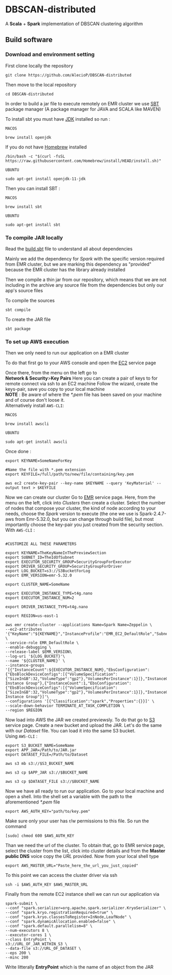 # DBSCAN-distributed

A **Scala** + **Spark** implementation of DBSCAN clustering algorithm 

## Build software

### Download and environment setting

First clone locally the repository

~~~shell
git clone https://github.com/AlecioP/DBSCAN-distributed
~~~

Then move to the local repository

~~~shell
cd DBSCAN-distributed
~~~

In order to build a jar file to execute remotely on EMR cluster we use [SBT](https://www.scala-sbt.org/) package manager (A package manager for JAVA and SCALA like MAVEN)

To install sbt you must have [JDK](https://openjdk.java.net/) installed so run :

`MACOS`

~~~shell
brew install openjdk
~~~
If you do not have [Homebrew](https://brew.sh/index_it) installed

~~~shell
/bin/bash -c "$(curl -fsSL https://raw.githubusercontent.com/Homebrew/install/HEAD/install.sh)"
~~~

`UBUNTU`

~~~shell
sudo apt-get install openjdk-11-jdk
~~~

Then you can install SBT : 

`MACOS`

~~~shell
brew install sbt
~~~

`UBUNTU`

~~~shell
sudo apt-get install sbt
~~~

### To compile JAR locally 

Read the [build.sbt](build.sbt) file to understand all about dependencies

Mainly we add the dependency for *Spark* with the specific version required from EMR cluster, but we are marking this dependency as "provided" because the EMR cluster has the library already installed

Then we compile a thin jar from our repository, which means that we are not including in the archive any source file from the dependencies but only our app's source files

To compile the sources

~~~shell
sbt compile
~~~

To create the JAR file 

~~~shell
sbt package
~~~

### To set up AWS execution

Then we only need to run our application on a EMR cluster

To do that first go to your AWS console and open the [EC2](https://console.aws.amazon.com/ec2/) service page 

Once there, from the menu on the left go to <br>
**Network & Security**>**Key Pairs**
Here you can create a pair of keys to for remote connect via ssh to an EC2 machine
Follow the wizard, create the keys-pair, save you copy to your local machine <br>
**NOTE** : Be aware of where the *\*.pem* file has been saved on your machine and of course don't loose it. <br>Alternatively install `AWS-CLI`:

`MACOS`
~~~shell
brew install awscli
~~~

`UBUNTU`
~~~shell
sudo apt-get install awscli
~~~

Once done :

~~~shell
export KEYNAME=SomeNameForKey

#Name the file with *.pem extension
export KEYFILE=/full/path/to/new/file/containing/key.pem

aws ec2 create-key-pair --key-name $KEYNAME --query 'KeyMaterial' --output text > $KEYFILE
~~~

Now we can create our cluster 
Go to [EMR](https://console.aws.amazon.com/elasticmapreduce/) service page.
Here, from the menu on the left, click into *Clusters* then create a cluster.
Select the number of nodes that compose your cluster, the kind of node according to your needs, choose the *Spark* version to execute (the one we use is Spark-2.4.7-aws from Emr-5.32.0, but you can change through build file), but most importantly choose the key-pair you just created from the security section.<br>
With `AWS-CLI` :

~~~shell

#CUSTOMIZE ALL THESE PARAMETERS

export KEYNAME=TheKeyNameInThePreviewSection
export SUBNET_ID=TheIdOfSubnet
export EXECUTOR_SECURITY_GROUP=SecurityGroupForExecutor
export DRIVER_SECURITY_GROUP=SecurityGroupForDriver
export LOG_BUCKET=s3://S3BucketForLog
export EMR_VERSION=emr-5.32.0

export CLUSTER_NAME=SomeName

export EXECUTOR_INSTANCE_TYPE=t4g.nano
export EXECUTOR_INSTANCE_NUM=2

export DRIVER_INSTANCE_TYPE=t4g.nano

export REGION=us-east-1

aws emr create-cluster --applications Name=Spark Name=Zeppelin \
--ec2-attributes '{"KeyName":"${KEYNAME}","InstanceProfile":"EMR_EC2_DefaultRole","SubnetId":"${SUBNET_ID}","EmrManagedSlaveSecurityGroup":"${EXECUTOR_SECURITY_GROUP}","EmrManagedMasterSecurityGroup":"${DRIVER_SECURITY_GROUP}"}' \
--service-role EMR_DefaultRole \
--enable-debugging \
--release-label $EMR_VERSION\
--log-uri '${LOG_BUCKET}'\
--name '${CLUSTER_NAME}' \
--instance-groups '[{"InstanceCount":${EXECUTOR_INSTANCE_NUM},"EbsConfiguration":{"EbsBlockDeviceConfigs":[{"VolumeSpecification":{"SizeInGB":32,"VolumeType":"gp2"},"VolumesPerInstance":1}]},"InstanceGroupType":"CORE","InstanceType":"${EXECUTOR_INSTANCE_TYPE}","Name":"Core Instance Group"},{"InstanceCount":1,"EbsConfiguration":{"EbsBlockDeviceConfigs":[{"VolumeSpecification":{"SizeInGB":32,"VolumeType":"gp2"},"VolumesPerInstance":1}]},"InstanceGroupType":"MASTER","InstanceType":"${DRIVER_INSTANCE_TYPE}","Name":"Master Instance Group"}]'\
--configurations '[{"Classification":"spark","Properties":{}}]' \
--scale-down-behavior TERMINATE_AT_TASK_COMPLETION \
--region $REGION
~~~

Now load into AWS the JAR we created previewsly. To do that go to [S3](https://s3.console.aws.amazon.com/s3/) service page.
Create a new bucket and upload the JAR. Let's do the same with our *Dataset* file. You can load it into the same S3 bucket. <br>
Using `AWS-CLI` :

~~~shell
export S3_BUCKET_NAME=SomeName
export APP_JAR=/Path/to/JAR.jar
export DATASET_FILE=/Path/to/Dataset

aws s3 mb s3://$S3_BUCKET_NAME

aws s3 cp $APP_JAR s3://$BUCKET_NAME

aws s3 cp $DATASET_FILE s3://$BUCKET_NAME
~~~

Now we have all ready to run our application. Go to your local machine and open a shell. Into the shell set a variable with the path to the aforementioned *\*.pem* file

~~~shell
export AWS_AUTH_KEY="path/to/key.pem"
~~~

Make sure only your user has r/w permissions to this file. So run the command 

~~~shell
[sudo] chmod 600 $AWS_AUTH_KEY
~~~

Than we need the url of the cluster. To obtain that, go to EMR service page, select the cluster from the list, click into cluster details and from the **Master public DNS** voice copy the *URL* provided. Now from your local shell type

~~~shell
export AWS_MASTER_URL="Paste_here_the_url_you_just_copied"
~~~

To this point we can access the cluster driver via ssh

~~~shell
ssh -i $AWS_AUTH_KEY $AWS_MASTER_URL
~~~

Finally from the remote EC2 instance shell we can run our application via

~~~shell
spark-submit \
--conf "spark.serializer=org.apache.spark.serializer.KryoSerializer" \
--conf "spark.kryo.registrationRequired=true" \
--conf "spark.kryo.classesToRegister=InNode,LeafNode" \
--conf "spark.dynamicAllocation.enabled=false" \
--conf "spark.default.parallelism=8" \
--num-executors 8 \
--executor-cores 1 \
--class EntryPoint \
s3://URL_OF_JAR_WITHIN_S3 \
--data-file s3://URL_OF_DATASET \
--eps 200 \
--minc 200
~~~

Write litterally **EntryPoint** which is the name of an object from the JAR